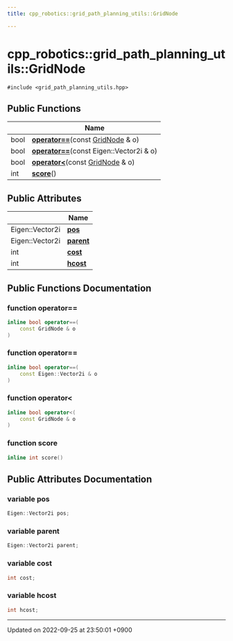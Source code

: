 ```yaml
---
title: cpp_robotics::grid_path_planning_utils::GridNode

---
```


# cpp_robotics::grid_path_planning_utils::GridNode






`#include <grid_path_planning_utils.hpp>`

## Public Functions

|                | Name           |
| -------------- | -------------- |
| bool | **[operator==](/cpp_robotics/doxybook/Classes/structcpp__robotics_1_1grid__path__planning__utils_1_1GridNode/#function-operator==)**(const [GridNode](/cpp_robotics/doxybook/Classes/structcpp__robotics_1_1grid__path__planning__utils_1_1GridNode/) & o) |
| bool | **[operator==](/cpp_robotics/doxybook/Classes/structcpp__robotics_1_1grid__path__planning__utils_1_1GridNode/#function-operator==)**(const Eigen::Vector2i & o) |
| bool | **[operator<](/cpp_robotics/doxybook/Classes/structcpp__robotics_1_1grid__path__planning__utils_1_1GridNode/#function-operator<)**(const [GridNode](/cpp_robotics/doxybook/Classes/structcpp__robotics_1_1grid__path__planning__utils_1_1GridNode/) & o) |
| int | **[score](/cpp_robotics/doxybook/Classes/structcpp__robotics_1_1grid__path__planning__utils_1_1GridNode/#function-score)**() |

## Public Attributes

|                | Name           |
| -------------- | -------------- |
| Eigen::Vector2i | **[pos](/cpp_robotics/doxybook/Classes/structcpp__robotics_1_1grid__path__planning__utils_1_1GridNode/#variable-pos)**  |
| Eigen::Vector2i | **[parent](/cpp_robotics/doxybook/Classes/structcpp__robotics_1_1grid__path__planning__utils_1_1GridNode/#variable-parent)**  |
| int | **[cost](/cpp_robotics/doxybook/Classes/structcpp__robotics_1_1grid__path__planning__utils_1_1GridNode/#variable-cost)**  |
| int | **[hcost](/cpp_robotics/doxybook/Classes/structcpp__robotics_1_1grid__path__planning__utils_1_1GridNode/#variable-hcost)**  |

## Public Functions Documentation

### function operator==

```cpp
inline bool operator==(
    const GridNode & o
)
```


### function operator==

```cpp
inline bool operator==(
    const Eigen::Vector2i & o
)
```


### function operator<

```cpp
inline bool operator<(
    const GridNode & o
)
```


### function score

```cpp
inline int score()
```


## Public Attributes Documentation

### variable pos

```cpp
Eigen::Vector2i pos;
```


### variable parent

```cpp
Eigen::Vector2i parent;
```


### variable cost

```cpp
int cost;
```


### variable hcost

```cpp
int hcost;
```


-------------------------------

Updated on 2022-09-25 at 23:50:01 +0900